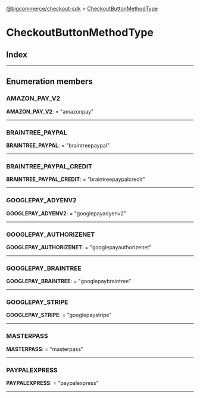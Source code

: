 [@bigcommerce/checkout-sdk](../README.md) > [CheckoutButtonMethodType](../enums/checkoutbuttonmethodtype.md)

# CheckoutButtonMethodType

## Index

---

## Enumeration members

<a id="amazon_pay_v2"></a>

###  AMAZON_PAY_V2

**AMAZON_PAY_V2**:  = "amazonpay"

___
<a id="braintree_paypal"></a>

###  BRAINTREE_PAYPAL

**BRAINTREE_PAYPAL**:  = "braintreepaypal"

___
<a id="braintree_paypal_credit"></a>

###  BRAINTREE_PAYPAL_CREDIT

**BRAINTREE_PAYPAL_CREDIT**:  = "braintreepaypalcredit"

___
<a id="googlepay_adyenv2"></a>

###  GOOGLEPAY_ADYENV2

**GOOGLEPAY_ADYENV2**:  = "googlepayadyenv2"

___
<a id="googlepay_authorizenet"></a>

###  GOOGLEPAY_AUTHORIZENET

**GOOGLEPAY_AUTHORIZENET**:  = "googlepayauthorizenet"

___
<a id="googlepay_braintree"></a>

###  GOOGLEPAY_BRAINTREE

**GOOGLEPAY_BRAINTREE**:  = "googlepaybraintree"

___
<a id="googlepay_stripe"></a>

###  GOOGLEPAY_STRIPE

**GOOGLEPAY_STRIPE**:  = "googlepaystripe"

___
<a id="masterpass"></a>

###  MASTERPASS

**MASTERPASS**:  = "masterpass"

___
<a id="paypalexpress"></a>

###  PAYPALEXPRESS

**PAYPALEXPRESS**:  = "paypalexpress"

___

